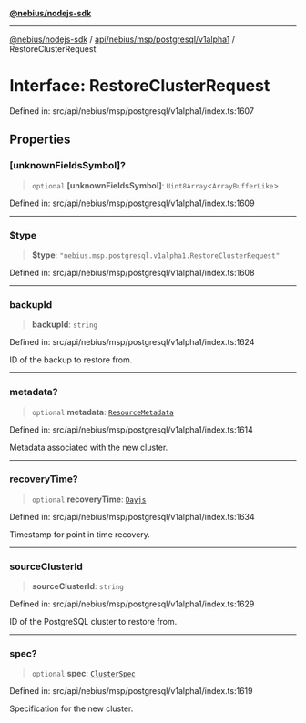 [**@nebius/nodejs-sdk**](../../../../../../README.md)

***

[@nebius/nodejs-sdk](../../../../../../README.md) / [api/nebius/msp/postgresql/v1alpha1](../README.md) / RestoreClusterRequest

# Interface: RestoreClusterRequest

Defined in: src/api/nebius/msp/postgresql/v1alpha1/index.ts:1607

## Properties

### \[unknownFieldsSymbol\]?

> `optional` **\[unknownFieldsSymbol\]**: `Uint8Array`\<`ArrayBufferLike`\>

Defined in: src/api/nebius/msp/postgresql/v1alpha1/index.ts:1609

***

### $type

> **$type**: `"nebius.msp.postgresql.v1alpha1.RestoreClusterRequest"`

Defined in: src/api/nebius/msp/postgresql/v1alpha1/index.ts:1608

***

### backupId

> **backupId**: `string`

Defined in: src/api/nebius/msp/postgresql/v1alpha1/index.ts:1624

ID of the backup to restore from.

***

### metadata?

> `optional` **metadata**: [`ResourceMetadata`](../../../../common/v1/interfaces/ResourceMetadata.md)

Defined in: src/api/nebius/msp/postgresql/v1alpha1/index.ts:1614

Metadata associated with the new cluster.

***

### recoveryTime?

> `optional` **recoveryTime**: [`Dayjs`](../../../../../../runtime/protos/core/dayjs/classes/Dayjs.md)

Defined in: src/api/nebius/msp/postgresql/v1alpha1/index.ts:1634

Timestamp for point in time recovery.

***

### sourceClusterId

> **sourceClusterId**: `string`

Defined in: src/api/nebius/msp/postgresql/v1alpha1/index.ts:1629

ID of the PostgreSQL cluster to restore from.

***

### spec?

> `optional` **spec**: [`ClusterSpec`](ClusterSpec.md)

Defined in: src/api/nebius/msp/postgresql/v1alpha1/index.ts:1619

Specification for the new cluster.
